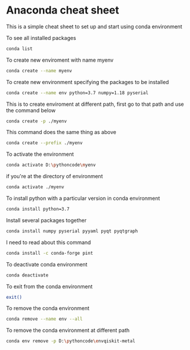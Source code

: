 # Anaconda cheat sheet

This is a simple cheat sheet to set up and start using conda environment

To see all installed packages

 
```bash
conda list
```

To create new enviroment with name myenv

```bash
conda create --name myenv
```

To create new environment specifying the packages to be installed

```bash
conda create --name env python=3.7 numpy=1.18 pyserial
```

This is to create enviroment at different path, first go to that path and use the command below

```bash
conda create -p ./myenv
```

This command does the same thing as above

```bash
conda create --prefix ./myenv
```

To activate the environment

```bash
conda activate D:\pythoncode\myenv
```

if you're at the directory of environment

```bash
conda activate ./myenv
```

To install python with a particular version in conda environment

```bash
conda install python=3.7
```

Install several packages together
```bash
conda install numpy pyserial pyyaml pyqt pyqtgraph
```

I need to read about this command

```bash
conda install -c conda-forge pint
```

To deactivate conda environment

```bash
conda deactivate
```

To exit from the conda environment

```bash
exit()
```

To remove the conda environment

```bash
conda remove --name env --all
```

To remove the conda environment at different path

```bash
conda env remove -p D:\pythoncode\envqiskit-metal
```
